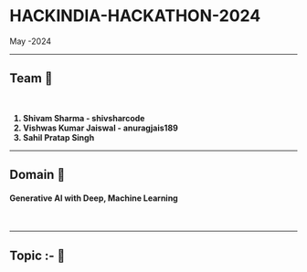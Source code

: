 # HACKINDIA-HACKATHON-2024 
May  -2024

<hr>

<h2>Team 🤝</h2>
<br>
<ol><b>
  <li>Shivam Sharma - shivsharcode</li>  
  <li>Vishwas Kumar Jaiswal - anuragjais189</li>
  <li>Sahil Pratap Singh</li>
</b>
</ol>

<hr>
<h2>Domain 🤖</h2>
<h4>Generative AI with Deep, Machine Learning</h4>

<br>
<hr>
<h2>Topic :- 🐧</h2> 
<!-- To be filled -->
